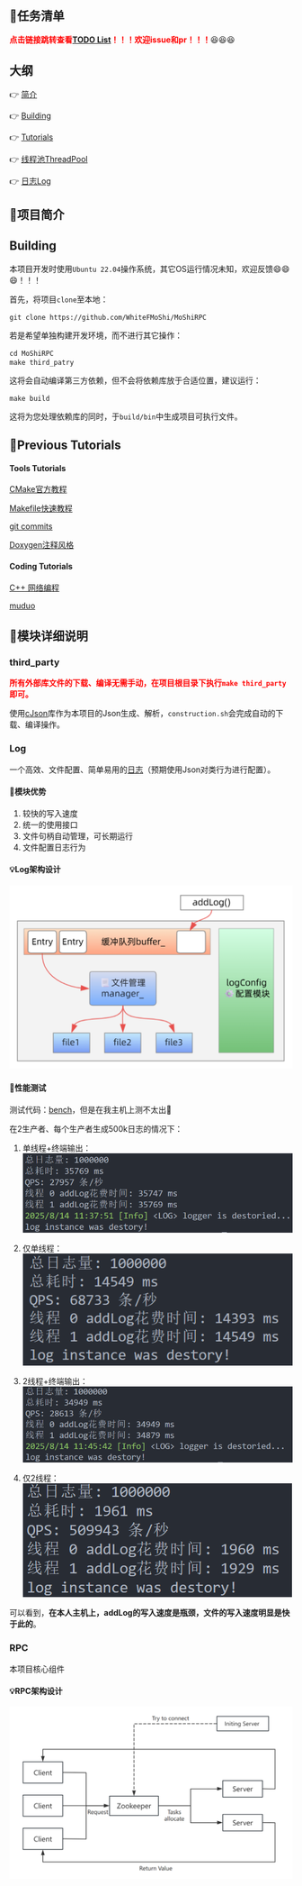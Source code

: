## 📃任务清单
<font color="red"><b>点击链接跳转查看[TODO List](TODO.md)！！！欢迎issue和pr！！！</b></font>😆😆😆

## 大纲

👉 [简介](#modules)

👉 [Building]()

👉 [Tutorials](#tutorial)

👉 [线程池ThreadPool](#threadpool)

👉 [日志Log](#log)

## 🏅项目简介

## Building
本项目开发时使用`Ubuntu 22.04`操作系统，其它OS运行情况未知，欢迎反馈😄😄😄！！！

首先，将项目`clone`至本地：
```shell
git clone https://github.com/WhiteFMoShi/MoShiRPC
```

若是希望单独构建开发环境，而不进行其它操作：
```shell
cd MoShiRPC
make third_patry
```

这将会自动编译第三方依赖，但不会将依赖库放于合适位置，建议运行：
```shell
make build
```

这将为您处理依赖库的同时，于`build/bin`中生成项目可执行文件。

## 📕Previous Tutorials
#### Tools Tutorials
[CMake官方教程](https://cmake-doc.readthedocs.io/zh-cn/latest/guide/tutorial/index.html)

[Makefile快速教程](https://makefiletutorial.com/#getting-started)

[git commits](https://www.conventionalcommits.org/zh-hans/v1.0.0/)

[Doxygen注释风格](https://doxygen.cpp.org.cn/manual/docblocks.html)

#### Coding Tutorials
[C++ 网络编程]()

[muduo]()

## 📂模块详细说明

### third_party
<font color="red"><b>所有外部库文件的下载、编译无需手动，在项目根目录下执行`make third_party`即可。</b></font>

使用[cJson](https://github.com/DaveGamble/cJSON)库作为本项目的Json生成、解析，`construction.sh`会完成自动的下载、编译操作。

### Log
一个高效、文件配置、简单易用的[日志](Note/日志模块.md)（预期使用Json对类行为进行配置）。

#### 🫡模块优势
1. 较快的写入速度
2. 统一的使用接口
3. 文件句柄自动管理，可长期运行
4. 文件配置日志行为

#### 💡Log架构设计
![设计阐述](img/log_construction_design.png)

#### 🚀性能测试
测试代码：[bench](log/bench/bench.cpp)，但是在我主机上测不太出🤣

在2生产者、每个生产者生成500k日志的情况下：
1. 单线程+终端输出：
![alt text](img/singlethread_terminal.png)

2. 仅单线程：
![alt text](img/singlethread.png)

3. 2线程+终端输出：
![alt text](img/two_thread+terminal.png)

4. 仅2线程：
![alt text](img/two_thread.png)

可以看到，**在本人主机上，addLog的写入速度是瓶颈，文件的写入速度明显是快于此的**。

### RPC
本项目核心组件

#### 💡RPC架构设计
![RPC Construction](img/RPC_Service_Discovery_Workflow.png)